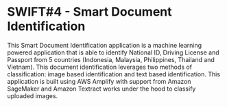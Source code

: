 # SWIFT#4 - Smart Document Identification

This Smart Document Identification application is a machine learning powered application that is able to identify National ID, Driving License and Passport from 5 countries (Indonesia, Malaysia, Philippines, Thailand and Vietnam). This document identification leverages two methods of classification: image based identification and text based identification. This application is built using AWS Amplify with support from Amazon SageMaker and Amazon Textract works under the hood to classify uploaded images.
